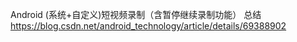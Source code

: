 Android (系统+自定义)短视频录制（含暂停继续录制功能） 总结
 https://blog.csdn.net/android_technology/article/details/69388902